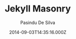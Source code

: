 ---
title: Jekyll Masonry
github: 'https://github.com/pasindud/jekyll-masonry'
demo: 'http://pasindud.github.io/'
author: Pasindu De Silva
ssg:
  - Jekyll
cms:
  - No Cms
date: 2014-09-03T14:35:16.000Z
github_branch: master
description: Jekyll theme based on masonry
stale: true
---